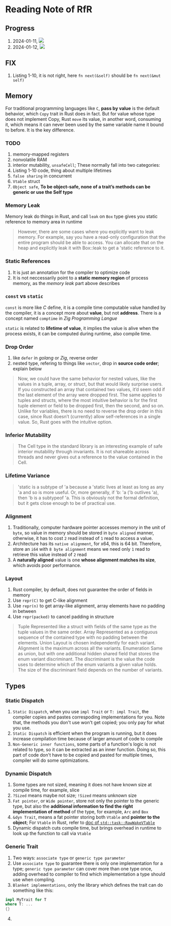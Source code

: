 # Reading Note of RfR

## Progress

1. 2024-01-11, ![](https://geps.dev/progress/10)
1. 2024-01-12, ![](https://geps.dev/progress/12)

## FIX

1. Listing 1-10, it is not right, here `fn next(&self)` should be `fn next(&mut self)`

## Memory

For traditional programming languages like `C`, __pass by value__ is the default behavior, which `Copy` trait in Rust does in fact. But for value whose type does not implement Copy, Rust `move` its value, in another word, consuming it, which means it can never been used by the same variable name it bound to before. It is the key difference.

### TODO

1. memory-mapped registers
2. nonvolatile RAM
3. interior mutability, `unsafeCell`; These normally fall into two categories: 
4. Listing 1-10 code, thing about multiple lifetimes
5. `false sharing` in concurrent
6. `Vtable` struct
7. `Object safe`, __To be object-safe, none of a trait’s methods can be generic or use the Self type__

### Memory Leak

Memory leak do things in Rust, and call `leak` on `Box` type gives you static reference to memory area in runtime

> However, there are some cases where you explicitly want to leak memory. For example, say you have a read-only configuration that the entire program should be able to access. You can allocate that on the heap and explicitly leak it with Box::leak to get a 'static reference to it.

### Static References

1. It is just an annotation for the compiler to optimize code
2. It is not neccessarily point to a __static memory region__ of process memory, as the _memory leak_ part above describes

### `const` vs `static`

`const` is more like _C_ define, it is a compile time computable value handled by the compiler, it is a concept more about __value__, but not __address__. There is a concept named `comptime` in _Zig Programming Langue_

`static` is related to __lifetime of value__, it implies the value is alive when the process exists, it can be computed during runtime, also compile time.

### Drop Order

1. like `defer` in _golang_ or _Zig_, reverse order
2. nested type, refering to things like `vector`, drop in __source code order__; explain below

> Now, we could have the same behavior for nested values, like the values in a tuple, array, or struct, but that would likely surprise users. If you constructed an array that contained two values, it’d seem odd if the last element of the array were dropped first. The same applies to tuples and structs, where the most intuitive behavior is for the first tuple element or field to be dropped first, then the second, and so on. Unlike for variables, there is no need to reverse the drop order in this case, since Rust doesn’t (currently) allow self-references in a single value. So, Rust goes with the intuitive option.

### Inferior Mutability

> The Cell type in the standard library is an interesting example of safe interior mutability through invariants. It is not shareable across threads and never gives out a reference to the value contained in the Cell.

### Lifetime Variance

> 'static is a subtype of 'a because a 'static lives at least as long as any 'a and so is more useful. Or, more generally, if 'b: 'a ('b outlives 'a), then 'b is a subtypeof 'a. This is obviously not the formal definition, but it gets close enough to be of practical use.

### Alignment

1. Traditionally, computer hardware pointer accesses memory in the unit of `byte`, so value in memory should be stored in `byte aligned` manner, otherwise, it has to cost `2` read instead of `1` read to access a value.
2. Architecture has its `native alignment`, for x64, this is 64 bit. Therefore, store an `i64` with `8 byte alignment` means we need only `1` read to retrieve this value instead of `2` read
3. A __naturally aligned__ value is one __whose alignment matches its size__, which avoids poor performance.

### Layout

1. Rust compiler, by default, does not guarantee the order of fields in memory
2. Use `repr(C)` to get C-like alignment
3. Use `repr(n)` to get array-like alignment, array elements have no padding in between
4. Use `repr(packed)` to cancel padding in structure

> Tuple Represented like a struct with fields of the same type as the tuple values in the same order. 
> Array Represented as a contiguous sequence of the contained type with no padding between the elements. 
> Union Layout is chosen independently for each variant. Alignment is the maximum across all the variants. 
> Enumeration Same as union, but with one additional hidden shared field that stores the enum variant discriminant. The discriminant is the value the code uses to determine which of the enum variants a given value holds. The size of the discriminant field depends on the number of variants.

## Types

### Static Dispatch

1. `Static Dispatch`, when you use `impl Trait` or `T: impl Trait`, the compiler copies and pastes correspoding implementations for you. Note that, the methods you don't use won't get copied; you only pay for what you use.
2. `Static Dispatch` is efficient when the program is running, but it does increase compilation time because of larger amount of code to compile
3. `Non-Generic inner functions`, some parts of a function's logic is not related to type, so it can be extracted as an inner function. Doing so, this part of code don't have to be copied and pasted for multiple times, compiler will do some optimizations.

### Dynamic Dispatch

1. Some types are not sized, meaning it does not have known size at compile time, for example, slice
2. `?Sized` means maybe not size; `!Sized` means unknown size
3. `Fat pointer`, or `Wide pointer`, store not only the pointer to the generic type, but also the __additional information to find the right implementation of method__  of the type, for example, `Arc` and `Box`
4. `&dyn Trait`, means a fat pointer storing both `Vtable` and __pointer to the object__; For `Vtable` in Rust, refer to [doc of `std::task::RawWakeVTable`](TODO)
5. Dynamic dispatch cuts compile time, but brings overhead in runtime to look up the function to call via `Vtable`

### Generic Trait

1. Two ways: `associate type` or `generic type parameter`
2. Use `associate type` to guarantee there is only one implementation for a type; `generic type parameter` can cover more than one type once, adding overhead to compiler to find which implementation a type should use when compling.
3. `Blanket implementations`, only the library which defines the trait can do something like this:

```Rust
impl MyTrait for T
where T: ...
{}
```
4. 
